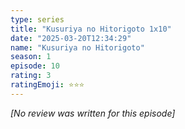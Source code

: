 ```yaml
---
type: series
title: "Kusuriya no Hitorigoto 1x10"
date: "2025-03-20T12:34:29"
name: "Kusuriya no Hitorigoto"
season: 1
episode: 10
rating: 3
ratingEmoji: ⭐️⭐️⭐️
---
```


*[No review was written for this episode]*
